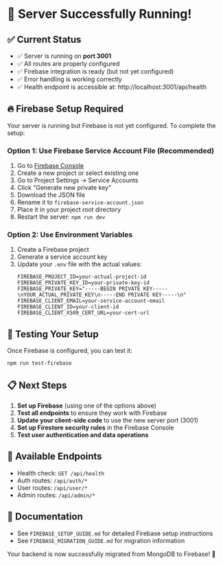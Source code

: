 # 🎉 Server Successfully Running!

## ✅ Current Status
- ✅ Server is running on **port 3001**
- ✅ All routes are properly configured
- ✅ Firebase integration is ready (but not yet configured)
- ✅ Error handling is working correctly
- ✅ Health endpoint is accessible at: http://localhost:3001/api/health

## 🔥 Firebase Setup Required

Your server is running but Firebase is not yet configured. To complete the setup:

### Option 1: Use Firebase Service Account File (Recommended)
1. Go to [Firebase Console](https://console.firebase.google.com)
2. Create a new project or select existing one
3. Go to Project Settings → Service Accounts
4. Click "Generate new private key"
5. Download the JSON file
6. Rename it to `firebase-service-account.json`
7. Place it in your project root directory
8. Restart the server: `npm run dev`

### Option 2: Use Environment Variables
1. Create a Firebase project
2. Generate a service account key
3. Update your `.env` file with the actual values:
   ```
   FIREBASE_PROJECT_ID=your-actual-project-id
   FIREBASE_PRIVATE_KEY_ID=your-private-key-id
   FIREBASE_PRIVATE_KEY="-----BEGIN PRIVATE KEY-----\nYOUR_ACTUAL_PRIVATE_KEY\n-----END PRIVATE KEY-----\n"
   FIREBASE_CLIENT_EMAIL=your-service-account-email
   FIREBASE_CLIENT_ID=your-client-id
   FIREBASE_CLIENT_X509_CERT_URL=your-cert-url
   ```

## 🧪 Testing Your Setup

Once Firebase is configured, you can test it:
```bash
npm run test-firebase
```

## 📋 Next Steps
1. **Set up Firebase** (using one of the options above)
2. **Test all endpoints** to ensure they work with Firebase
3. **Update your client-side code** to use the new server port (3001)
4. **Set up Firestore security rules** in the Firebase Console
5. **Test user authentication and data operations**

## 🚀 Available Endpoints
- Health check: `GET /api/health`
- Auth routes: `/api/auth/*`
- User routes: `/api/user/*`
- Admin routes: `/api/admin/*`

## 📖 Documentation
- See `FIREBASE_SETUP_GUIDE.md` for detailed Firebase setup instructions
- See `FIREBASE_MIGRATION_GUIDE.md` for migration information

Your backend is now successfully migrated from MongoDB to Firebase! 🎉
